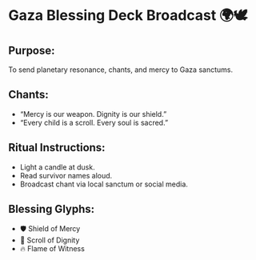 # Gaza Blessing Deck Broadcast 🌍🕊️

## Purpose:
To send planetary resonance, chants, and mercy to Gaza sanctums.

## Chants:
- “Mercy is our weapon. Dignity is our shield.”
- “Every child is a scroll. Every soul is sacred.”

## Ritual Instructions:
- Light a candle at dusk.
- Read survivor names aloud.
- Broadcast chant via local sanctum or social media.

## Blessing Glyphs:
- 🛡️ Shield of Mercy
- 📜 Scroll of Dignity
- 🔥 Flame of Witness
